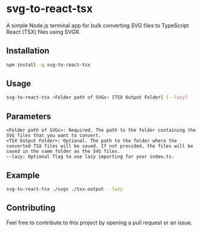 # svg-to-react-tsx

A simple Node.js terminal app for bulk converting SVG files to TypeScript React (TSX) files using SVGR.

## Installation

```bash
npm install -g svg-to-react-tsx
```

## Usage

```bash
svg-to-react-tsx <Folder path of SVGs> [TSX Output Folder] [--lazy]
```

## Parameters

    <Folder path of SVGs>: Required. The path to the folder containing the SVG files that you want to convert.
    <TSX Output Folder>: Optional. The path to the folder where the converted TSX files will be saved. If not provided, the files will be saved in the same folder as the SVG files.
    --lazy: Optional flag to use lazy importing for your index.ts.

## Example

```bash
svg-to-react-tsx ./svgs ./tsx-output --lazy
```

## Contributing

Feel free to contribute to this project by opening a pull request or an issue.